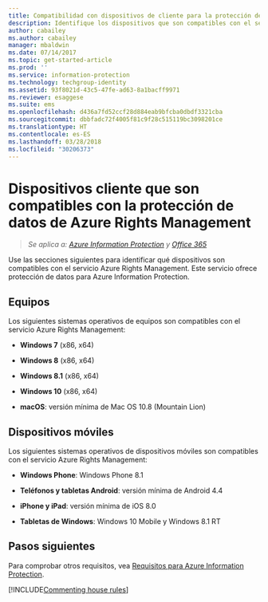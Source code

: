 ```yaml
---
title: Compatibilidad con dispositivos de cliente para la protección de datos - AIP
description: Identifique los dispositivos que son compatibles con el servicio Azure Rights Management de Azure Information Protection.
author: cabailey
ms.author: cabailey
manager: mbaldwin
ms.date: 07/14/2017
ms.topic: get-started-article
ms.prod: ''
ms.service: information-protection
ms.technology: techgroup-identity
ms.assetid: 93f8021d-43c5-47fe-ad63-8a1bacff9971
ms.reviewer: esaggese
ms.suite: ems
ms.openlocfilehash: d436a7fd52ccf28d884eab9bfcba0dbdf3321cba
ms.sourcegitcommit: dbbfadc72f4005f81c9f28c515119bc3098201ce
ms.translationtype: HT
ms.contentlocale: es-ES
ms.lasthandoff: 03/28/2018
ms.locfileid: "30206373"
---
```

# <a name="client-devices-that-support-azure-rights-management-data-protection"></a>Dispositivos cliente que son compatibles con la protección de datos de Azure Rights Management

>*Se aplica a: [Azure Information Protection](https://azure.microsoft.com/pricing/details/information-protection) y [Office 365](http://download.microsoft.com/download/E/C/F/ECF42E71-4EC0-48FF-AA00-577AC14D5B5C/Azure_Information_Protection_licensing_datasheet_EN-US.pdf)*

Use las secciones siguientes para identificar qué dispositivos son compatibles con el servicio Azure Rights Management. Este servicio ofrece protección de datos para Azure Information Protection.

## <a name="computers"></a>Equipos
Los siguientes sistemas operativos de equipos son compatibles con el servicio Azure Rights Management:

-   **Windows 7** (x86, x64)

-   **Windows 8** (x86, x64)

-   **Windows 8.1** (x86, x64)

-   **Windows 10** (x86, x64)

-   **macOS**: versión mínima de Mac OS 10.8 (Mountain Lion)

## <a name="mobile-devices"></a>Dispositivos móviles
Los siguientes sistemas operativos de dispositivos móviles son compatibles con el servicio Azure Rights Management:

-   **Windows Phone**: Windows Phone 8.1

-   **Teléfonos y tabletas Android**: versión mínima de Android 4.4

-   **iPhone y iPad**: versión mínima de iOS 8.0

-   **Tabletas de Windows**: Windows 10 Mobile y Windows 8.1 RT


## <a name="next-steps"></a>Pasos siguientes
Para comprobar otros requisitos, vea [Requisitos para Azure Information Protection](requirements-azure-rms.md).

[!INCLUDE[Commenting house rules](../includes/houserules.md)]
